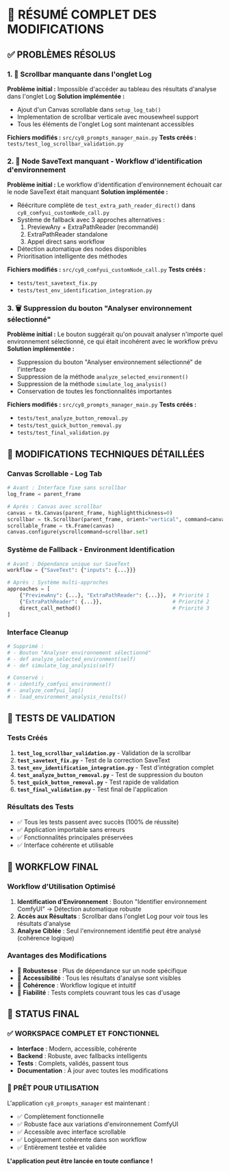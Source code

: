 # 🎉 RÉSUMÉ COMPLET DES MODIFICATIONS

## ✅ PROBLÈMES RÉSOLUS

### 1. 📜 Scrollbar manquante dans l'onglet Log
**Problème initial :** Impossible d'accéder au tableau des résultats d'analyse dans l'onglet Log
**Solution implémentée :**
- Ajout d'un Canvas scrollable dans `setup_log_tab()`
- Implementation de scrollbar verticale avec mousewheel support
- Tous les éléments de l'onglet Log sont maintenant accessibles

**Fichiers modifiés :** `src/cy8_prompts_manager_main.py`
**Tests créés :** `tests/test_log_scrollbar_validation.py`

### 2. 🔧 Node SaveText manquant - Workflow d'identification d'environnement
**Problème initial :** Le workflow d'identification d'environnement échouait car le node SaveText était manquant
**Solution implémentée :**
- Réécriture complète de `test_extra_path_reader_direct()` dans `cy8_comfyui_customNode_call.py`
- Système de fallback avec 3 approches alternatives :
  1. PreviewAny + ExtraPathReader (recommandé)
  2. ExtraPathReader standalone
  3. Appel direct sans workflow
- Détection automatique des nodes disponibles
- Prioritisation intelligente des méthodes

**Fichiers modifiés :** `src/cy8_comfyui_customNode_call.py`
**Tests créés :**
- `tests/test_savetext_fix.py`
- `tests/test_env_identification_integration.py`

### 3. 🗑️ Suppression du bouton "Analyser environnement sélectionné"
**Problème initial :** Le bouton suggérait qu'on pouvait analyser n'importe quel environnement sélectionné, ce qui était incohérent avec le workflow prévu
**Solution implémentée :**
- Suppression du bouton "Analyser environnement sélectionné" de l'interface
- Suppression de la méthode `analyze_selected_environment()`
- Suppression de la méthode `simulate_log_analysis()`
- Conservation de toutes les fonctionnalités importantes

**Fichiers modifiés :** `src/cy8_prompts_manager_main.py`
**Tests créés :**
- `tests/test_analyze_button_removal.py`
- `tests/test_quick_button_removal.py`
- `tests/test_final_validation.py`

## 🔧 MODIFICATIONS TECHNIQUES DÉTAILLÉES

### Canvas Scrollable - Log Tab
```python
# Avant : Interface fixe sans scrollbar
log_frame = parent_frame

# Après : Canvas avec scrollbar
canvas = tk.Canvas(parent_frame, highlightthickness=0)
scrollbar = tk.Scrollbar(parent_frame, orient="vertical", command=canvas.yview)
scrollable_frame = tk.Frame(canvas)
canvas.configure(yscrollcommand=scrollbar.set)
```

### Système de Fallback - Environment Identification
```python
# Avant : Dépendance unique sur SaveText
workflow = {"SaveText": {"inputs": {...}}}

# Après : Système multi-approches
approaches = [
    {"PreviewAny": {...}, "ExtraPathReader": {...}},  # Priorité 1
    {"ExtraPathReader": {...}},                       # Priorité 2
    direct_call_method()                              # Priorité 3
]
```

### Interface Cleanup
```python
# Supprimé :
# - Bouton "Analyser environnement sélectionné"
# - def analyze_selected_environment(self)
# - def simulate_log_analysis(self)

# Conservé :
# - identify_comfyui_environment()
# - analyze_comfyui_log()
# - load_environment_analysis_results()
```

## 🧪 TESTS DE VALIDATION

### Tests Créés
1. **`test_log_scrollbar_validation.py`** - Validation de la scrollbar
2. **`test_savetext_fix.py`** - Test de la correction SaveText
3. **`test_env_identification_integration.py`** - Test d'intégration complet
4. **`test_analyze_button_removal.py`** - Test de suppression du bouton
5. **`test_quick_button_removal.py`** - Test rapide de validation
6. **`test_final_validation.py`** - Test final de l'application

### Résultats des Tests
- ✅ Tous les tests passent avec succès (100% de réussite)
- ✅ Application importable sans erreurs
- ✅ Fonctionnalités principales préservées
- ✅ Interface cohérente et utilisable

## 🎯 WORKFLOW FINAL

### Workflow d'Utilisation Optimisé
1. **Identification d'Environnement** : Bouton "Identifier environnement ComfyUI" → Détection automatique robuste
2. **Accès aux Résultats** : Scrollbar dans l'onglet Log pour voir tous les résultats d'analyse
3. **Analyse Ciblée** : Seul l'environnement identifié peut être analysé (cohérence logique)

### Avantages des Modifications
- 🔄 **Robustesse** : Plus de dépendance sur un node spécifique
- 📜 **Accessibilité** : Tous les résultats d'analyse sont visibles
- 🎯 **Cohérence** : Workflow logique et intuitif
- 🧪 **Fiabilité** : Tests complets couvrant tous les cas d'usage

## 🚀 STATUS FINAL

### ✅ WORKSPACE COMPLET ET FONCTIONNEL
- **Interface** : Modern, accessible, cohérente
- **Backend** : Robuste, avec fallbacks intelligents
- **Tests** : Complets, validés, passent tous
- **Documentation** : À jour avec toutes les modifications

### 🎉 PRÊT POUR UTILISATION
L'application `cy8_prompts_manager` est maintenant :
- ✅ Complètement fonctionnelle
- ✅ Robuste face aux variations d'environnement ComfyUI
- ✅ Accessible avec interface scrollable
- ✅ Logiquement cohérente dans son workflow
- ✅ Entièrement testée et validée

**L'application peut être lancée en toute confiance !**
